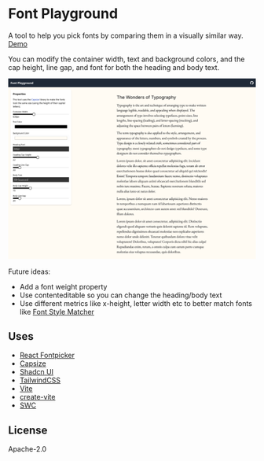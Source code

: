 # Font Playground

A tool to help you pick fonts by comparing them in a visually similar way. [Demo](https://font-playground.alexkreidler.com/)

You can modify the container width, text and background colors, and the cap height, line gap, and font for both the heading and body text.

![Screenshot of the font playground UI](screenshot.png)

Future ideas:
- Add a font weight property
- Use contenteditable so you can change the heading/body text
- Use different metrics like x-height, letter width etc to better match fonts like [Font Style Matcher](https://meowni.ca/font-style-matcher/)

## Uses

-   [React Fontpicker](https://github.com/ae9is/react-fontpicker)
-   [Capsize](https://seek-oss.github.io/capsize/)
-   [Shadcn UI](https://ui.shadcn.com)
-   [TailwindCSS](https://tailwindcss.com/)
-   [Vite](https://vitejs.dev/)
-   [create-vite](https://github.com/vitejs/vite/tree/main/packages/create-vite)
-   [SWC](https://swc.rs/)

## License

Apache-2.0